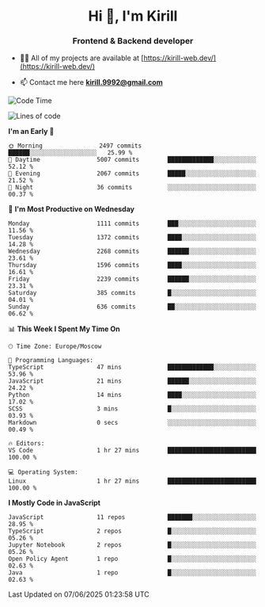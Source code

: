 <h1 align="center">Hi 👋, I'm Kirill</h1>
<h3 align="center">Frontend & Backend developer</h3>

- 👨‍💻 All of my projects are available at [https://kirill-web.dev/](https://kirill-web.dev/)

- 📫 Contact me here **kirill.9992@gmail.com**











<!--START_SECTION:waka-->
![Code Time](http://img.shields.io/badge/Code%20Time-2%2C249%20hrs%2048%20mins-blue)

![Lines of code](https://img.shields.io/badge/From%20Hello%20World%20I%27ve%20Written-5.4%20million%20lines%20of%20code-blue)

**I'm an Early 🐤** 

```text
🌞 Morning                2497 commits        ██████░░░░░░░░░░░░░░░░░░░   25.99 % 
🌆 Daytime                5007 commits        █████████████░░░░░░░░░░░░   52.12 % 
🌃 Evening                2067 commits        █████░░░░░░░░░░░░░░░░░░░░   21.52 % 
🌙 Night                  36 commits          ░░░░░░░░░░░░░░░░░░░░░░░░░   00.37 % 
```
📅 **I'm Most Productive on Wednesday** 

```text
Monday                   1111 commits        ███░░░░░░░░░░░░░░░░░░░░░░   11.56 % 
Tuesday                  1372 commits        ████░░░░░░░░░░░░░░░░░░░░░   14.28 % 
Wednesday                2268 commits        ██████░░░░░░░░░░░░░░░░░░░   23.61 % 
Thursday                 1596 commits        ████░░░░░░░░░░░░░░░░░░░░░   16.61 % 
Friday                   2239 commits        ██████░░░░░░░░░░░░░░░░░░░   23.31 % 
Saturday                 385 commits         █░░░░░░░░░░░░░░░░░░░░░░░░   04.01 % 
Sunday                   636 commits         ██░░░░░░░░░░░░░░░░░░░░░░░   06.62 % 
```


📊 **This Week I Spent My Time On** 

```text
🕑︎ Time Zone: Europe/Moscow

💬 Programming Languages: 
TypeScript               47 mins             █████████████░░░░░░░░░░░░   53.96 % 
JavaScript               21 mins             ██████░░░░░░░░░░░░░░░░░░░   24.22 % 
Python                   14 mins             ████░░░░░░░░░░░░░░░░░░░░░   17.02 % 
SCSS                     3 mins              █░░░░░░░░░░░░░░░░░░░░░░░░   03.93 % 
Markdown                 0 secs              ░░░░░░░░░░░░░░░░░░░░░░░░░   00.49 % 

🔥 Editors: 
VS Code                  1 hr 27 mins        █████████████████████████   100.00 % 

💻 Operating System: 
Linux                    1 hr 27 mins        █████████████████████████   100.00 % 
```

**I Mostly Code in JavaScript** 

```text
JavaScript               11 repos            ███████░░░░░░░░░░░░░░░░░░   28.95 % 
TypeScript               2 repos             █░░░░░░░░░░░░░░░░░░░░░░░░   05.26 % 
Jupyter Notebook         2 repos             █░░░░░░░░░░░░░░░░░░░░░░░░   05.26 % 
Open Policy Agent        1 repo              █░░░░░░░░░░░░░░░░░░░░░░░░   02.63 % 
Java                     1 repo              █░░░░░░░░░░░░░░░░░░░░░░░░   02.63 % 
```




 Last Updated on 07/06/2025 01:23:58 UTC
<!--END_SECTION:waka-->
